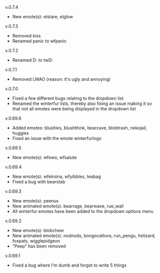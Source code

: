 v.0.7.4
* New emote(s): elstare, elglow

v.0.7.3
* Removed kiss
* Renamed panic to wfpanic

v.0.7.2
* Renamed D: to twD:

v.0.7.1
* Removed LMAO (reason: it's ugly and annoying)

v.0.7.0
* Fixed a few different bugs relating to the dropdown list
* Renamed the winterfur lists, thereby also fixing an issue making it so that not all emotes were being displayed in the dropdown list

v.0.69.6
* Added emotes: blushies, blushthink, bearcave, blobtrash, nekojail, huggies
* Fixed an issue with the emote winterfurlogo

v.0.69.5
* New emote(s): wfowo, wfsalute

v.0.69.4
* New emote(s): wfelroina, wfyibbles, teabag
* Fixed a bug with bearstab

v.0.69.3
* New emote(s): peenus
* New animated emote(s): bearrage, bearwave, rue_wall
* All winterfur emotes have been added to the dropdown options menu

v.0.69.2
* New emote(s): blobcheer
* New animated emote(s): nodnods, bongocatlove, run_pengu, helizard, foxpats, wigglepidgeon
* "Peep" has been removed

v.0.69.1
* Fixed a bug where I'm dumb and forgot to write 5 things
